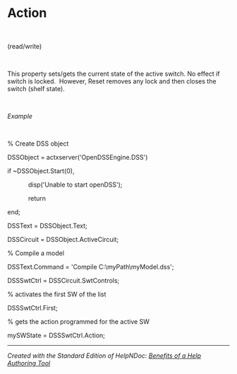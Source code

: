 # Action

&nbsp;

(read/write)

&nbsp;

This property sets/gets the current state of the active switch. No effect if switch is locked.&nbsp; However, Reset removes any lock and then closes the switch (shelf state).

&nbsp;

*Example*

&nbsp;

% Create DSS object

DSSObject = actxserver('OpenDSSEngine.DSS')

if ~DSSObject.Start(0),

&nbsp; &nbsp; &nbsp; &nbsp; &nbsp; &nbsp; disp('Unable to start openDSS');

&nbsp; &nbsp; &nbsp; &nbsp; &nbsp; &nbsp; return

end;

DSSText = DSSObject.Text;

DSSCircuit = DSSObject.ActiveCircuit;

% Compile a model &nbsp; &nbsp;

DSSText.Command = 'Compile C:\\myPath\\myModel.dss';

DSSSwtCtrl = DSSCircuit.SwtControls;

% activates the first SW of the list

DSSSwtCtrl.First;

% gets the action programmed for the active SW

mySWState = DSSSwtCtrl.Action;

***
_Created with the Standard Edition of HelpNDoc: [Benefits of a Help Authoring Tool](<https://www.helpauthoringsoftware.com>)_
